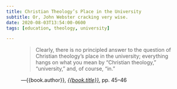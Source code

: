 ```yaml
---
title: Christian Theology’s Place in the University
subtitle: Or, John Webster cracking very wise.
date: 2020-08-03T13:54:00-0600
tags: [education, theology, university]

---
```


<figure class="quotation">

> Clearly, there is no principled answer to the question of Christian theology’s place in the university; everything hangs on what you mean by “Christian theology,” “university,” and, of course, “in.”

<figcaption>—{{book.author}}, <a href='{{book.link}}'><cite>{{book.title}}</cite></a>, pp. 45–46</figcaption>

</figure>
